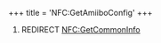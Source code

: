+++
title = 'NFC:GetAmiiboConfig'
+++

1.  REDIRECT [NFC:GetCommonInfo](NFC:GetCommonInfo "wikilink")
